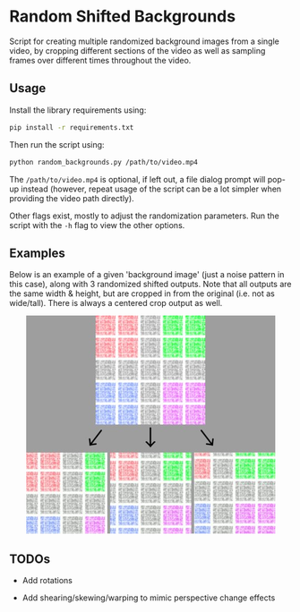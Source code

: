 # Random Shifted Backgrounds

Script for creating multiple randomized background images from a single video, by cropping different sections of the video as well as sampling frames over different times throughout the video.

## Usage

Install the library requirements using:

```bash
pip install -r requirements.txt
```

Then run the script using:

```bash
python random_backgrounds.py /path/to/video.mp4
```

The `/path/to/video.mp4` is optional, if left out, a file dialog prompt will pop-up instead (however, repeat usage of the script can be a lot simpler when providing the video path directly).

Other flags exist, mostly to adjust the randomization parameters. Run the script with the `-h` flag to view the other options.

## Examples

Below is an example of a given 'background image' (just a noise pattern in this case), along with 3 randomized shifted outputs. Note that all outputs are the same width & height, but are cropped in from the original (i.e. not as wide/tall). There is always a centered crop output as well.

<p align="center">
  <img title="" src="screenshots/example_3_shifts.jpg" alt="example image">
</p>

## TODOs

- Add rotations

- Add shearing/skewing/warping to mimic perspective change effects
